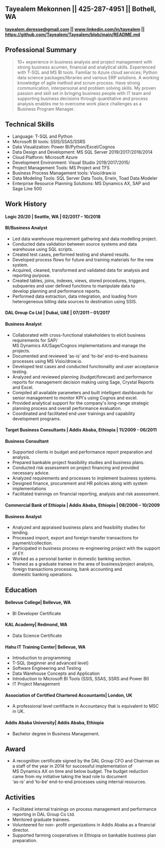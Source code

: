 ## Tayealem Mekonnen || 425-287-4951 || Bothell, WA
#### tayealem.deresse@gmail.com || www.linkedin.com/in/tayealem || https://github.com/Tayealem/Tayealem/blob/main/README.md

## Professional Summary	
 > 10+ experience in business analysis and project management with strong business acumen, financial and analytical skills. Experienced with T-SQL and MS BI tools. Familiar to Azure cloud services; Python data science packages/libraries and various ERP solutions. A working knowledge of agile method and scrum process. Have strong communication, interpersonal and problem solving skills. My proven passion and skill set in bringing business people with IT team and supporting business decisions through quantitative and process analysis enables me to overcome work place challenges as a Business Program Manager. 
 
## Technical Skills 	
* Language: T-SQL and Python	 
* Microsoft BI tools: SSIS/SSAS/SSRS	
* Data Visualization: Power BI/Python/Excel/Cognos	
* Data Design and Development: MS SQL Server 2019/2017/2016/2014	
* Cloud Platform: Microsoft Azure	
* Development Environment: Visual Studio 2019/2017/2015/ 	
* Project Management Tools: MS Project and TFS	
* Business Process Management tools: Visio/draw.io	
* Data Modeling Tools: SQL Server Data Tools, Erwin, Toad Data Modeler 	
* Enterprise Resource Planning Solutions: MS Dynamics AX, SAP and Sage Line 500
	
## Work History 	
#### Logic 20/20 | Seattle, WA | 02/2017 – 10/2018	
#### BI/Business Analyst	
* Led data warehouse requirement gathering and data modelling project.	
* Conducted data validation between source systems and data warehouse using SQL scripts.	
* Created test cases, performed testing and shared results.	
* Developed process flows for future and training materials for the new system.	
* Acquired, cleaned, transformed and validated data for analysis and reporting purpose.	
* Created tables, joins, indexes, views, stored procedures, triggers, subqueries and user defined functions to manipulate data to 	
  develop planning and performance reports.	
* Performed data extraction, data integration, and loading from heterogeneous billing data sources to destination using SSIS.	

#### DAL Group Co Ltd | Dubai, UAE | 07/2011 – 01/2017	
#### Business Analyst	
* Collaborated with cross-functional stakeholders to elicit business requirements for SAP/	
  MS Dynamics AX/Sage/Cognos implementations and manage the projects.	
* Documented and reviewed ‘as-is’ and ‘to-be’ end-to-end business processes using MS Visio/drow.io. 	
* Developed test cases and conducted functionality and user acceptance testing.	
* Analyzed and reviewed planning (budget/forecast) and performance reports for management decision making using Sage, Crystal Reports 	
  and Excel. 	
* Compiled all available parameters and built intelligent dashboards for senior management to monitor KPI's using Cognos and excel.	
* Provided analytical support for the company's long-range strategic planning process and overall performance evaluation.	
* Coordinated and facilitated end user trainings and capability development programs. 	

#### Target Business Consultants | Addis Ababa, Ethiopia | 11/2009 - 06/2011	
#### Business Consultant                                       	
* Supported clients in budget and performance report preparation and analysis.	
* Prepared bankable project feasibility studies and business plans. 	
* Conducted risk assessment on project financing and provided necessary advice.	
* Analyzed requirements and processes to implement business systems.	
* Designed finance, procurement and HR policies along with system implementations 	
* Facilitated trainings on financial reporting, analysis and risk assessment.	

#### Commercial Bank of Ethiopia | Addis Ababa, Ethiopia | 08/2006 – 10/2009	
#### Business Analyst                                 	
* Analyzed and appraised business plans and feasibility studies for lending.	
* Processed import, export and foreign transfer transactions for payment/collection.	
* Participated in business process re-engineering project with the support of EY.	
* Worked as a personal banker in domestic banking section.	
* Trained as a graduate trainee in the area of business/project analysis, foreign transactions processing, bank accounting and 	
  domestic banking operations.	

## Education 

#### Bellevue College| Bellevue, WA 	
* BI Developer Certificate

#### KAL Academy| Redmond, WA 	
* Data Science Certificate	

#### Hahu IT Training Center| Bellevue, WA 	
* Introduction to programming	
* T-SQL (beginner and advanced level)	
* Software Engineering and Testing	
* Data Warehouse Concepts and Application	
* Introduction to Microsoft BI Tools (SSIS, SSAS, SSRS and Power BI)
* IT Project Management

#### Association of Certified Chartered Accountants| London, UK 	 
* A professional level certifiacte in Accountancy that is equivalent to MSC in UK.	

#### Addis Ababa University| Addis Ababa, Ethiopia 	
* Bachelor degree in Business Management.  	

## Award ##	
* A recognition certificate signed by the DAL Group CFO and Chairman as a staff of the year in 2014 for successful implementation of 	
  MS Dynamics AX on time and below budget. The budget reduction came from my initiative taking the lead role to document 	
  ‘as-is’ and ‘to-be’ end-to-end processes using internal resources.	

## Activities ##	
* Facilitated internal trainings on process management and performance reporting in DAL Group Co Ltd.	
* Mentored graduate trainees.	
* Volunteered for non- profit organizations in Addis Ababa as a financial director. 	
* Supported farming cooperatives in Ethiopia on bankable business plan preparation.
